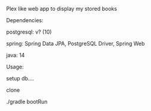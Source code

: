 Plex like web app to display my stored books

Dependencies:

postgresql: v? (10)

spring: Spring Data JPA, PostgreSQL Driver, Spring Web

java: 14

Usage:

setup db....

clone

./gradle bootRun